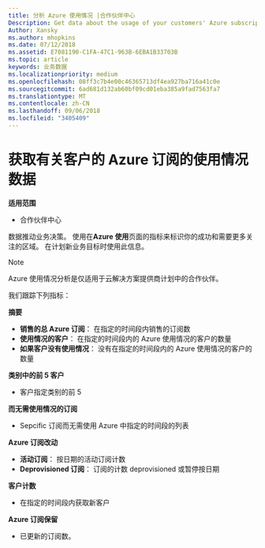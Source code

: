 ```yaml
---
title: 分析 Azure 使用情况 |合作伙伴中心
Description: Get data about the usage of your customers' Azure subscriptions.
Author: Xansky
ms.author: mhopkins
ms.date: 07/12/2018
ms.assetid: E7081190-C1FA-47C1-963B-6EBA1B33703B
ms.topic: article
keywords: 业务数据
ms.localizationpriority: medium
ms.openlocfilehash: 08ff3c7b4e00c46365713df4ea927ba716a41c0e
ms.sourcegitcommit: 6ad681d132ab60bf09cd01eba385a9fad7563fa7
ms.translationtype: MT
ms.contentlocale: zh-CN
ms.lasthandoff: 09/06/2018
ms.locfileid: "3405409"
---
```

# <a name="get-data-about-the-usage-of-your-customers-azure-subscriptions"></a>获取有关客户的 Azure 订阅的使用情况数据 

**适用范围**
- 合作伙伴中心

数据推动业务决策。 使用在**Azure 使用**页面的指标来标识你的成功和需要更多关注的区域。 在计划新业务目标时使用此信息。

> [!NOTE]
> Azure 使用情况分析是仅适用于云解决方案提供商计划中的合作伙伴。

我们跟踪下列指标：

**摘要**  
 - **销售的总 Azure 订阅**： 在指定的时间段内销售的订阅数  
 - **使用情况的客户**： 在指定的时间段内的 Azure 使用情况的客户的数量  
 - **如果客户没有使用情况**： 没有在指定的时间段内的 Azure 使用情况的客户的数量  

**类别中的前 5 客户**  
 -  客户指定类别的前 5  

**而无需使用情况的订阅**  
 -  Sepcific 订阅而无需使用 Azure 中指定的时间段的列表  

**Azure 订阅改动**  
 - **活动订阅**： 按日期的活动订阅计数  
 - **Deprovisioned 订阅**： 订阅的计数 deprovisioned 或暂停按日期  

**客户计数**
 - 在指定的时间段内获取新客户  

**Azure 订阅保留**  
 - 已更新的订阅数。   
  